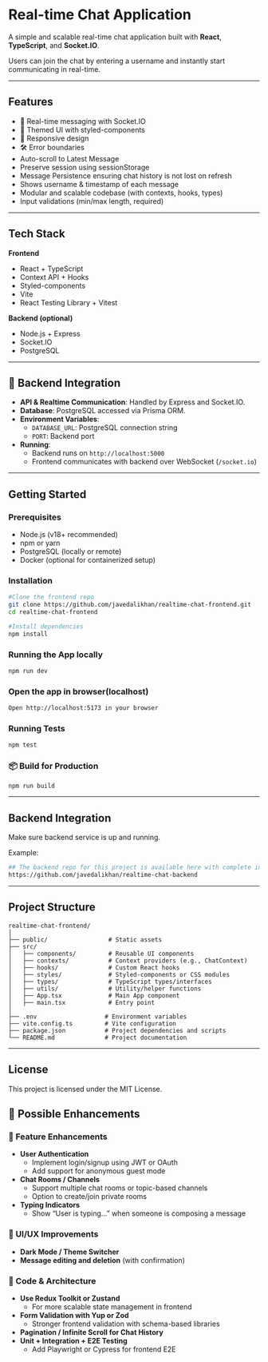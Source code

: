 # Real-time Chat Application

A simple and scalable real-time chat application built with **React**, **TypeScript**, and **Socket.IO**.

Users can join the chat by entering a username and instantly start communicating in real-time.

---

## Features

- 💬 Real-time messaging with Socket.IO  
- 🎨 Themed UI with styled-components 
- 📱 Responsive design  
- 🛠️ Error boundaries
- Auto-scroll to Latest Message
- Preserve session using sessionStorage
- Message Persistence ensuring chat history is not lost on refresh
- Shows username & timestamp of each message
- Modular and scalable codebase (with contexts, hooks, types)
- Input validations (min/max length, required)


---

## Tech Stack

**Frontend**  
- React + TypeScript  
- Context API + Hooks  
- Styled-components  
- Vite 
- React Testing Library + Vitest  

**Backend (optional)**  
- Node.js + Express  
- Socket.IO  
- PostgreSQL

---

## 🔌 Backend Integration

- **API & Realtime Communication**: Handled by Express and Socket.IO.
- **Database**: PostgreSQL accessed via Prisma ORM.
- **Environment Variables**:
  - `DATABASE_URL`: PostgreSQL connection string
  - `PORT`: Backend port
- **Running**:
  - Backend runs on `http://localhost:5000`
  - Frontend communicates with backend over WebSocket (`/socket.io`)

---

## Getting Started

### Prerequisites

- Node.js (v18+ recommended)
- npm or yarn
- PostgreSQL (locally or remote)
- Docker (optional for containerized setup)

### Installation

```bash
#Clone the frontend repo
git clone https://github.com/javedalikhan/realtime-chat-frontend.git
cd realtime-chat-frontend

#Install dependencies
npm install
```

### Running the App locally

```bash
npm run dev
```

### Open the app in browser(localhost)

```bash
Open http://localhost:5173 in your browser
```

### Running Tests

```bash
npm test
```


### 📦 Build for Production

```bash
npm run build
```

---

## Backend Integration

Make sure backend service is up and running.

Example:

```bash
## The backend repo for this project is available here with complete instructions:
https://github.com/javedalikhan/realtime-chat-backend
```

---

## Project Structure

```
realtime-chat-frontend/
│
├── public/                 # Static assets
├── src/
│   ├── components/         # Reusable UI components
│   ├── contexts/           # Context providers (e.g., ChatContext)
│   ├── hooks/              # Custom React hooks
│   ├── styles/             # Styled-components or CSS modules
│   ├── types/              # TypeScript types/interfaces
│   ├── utils/              # Utility/helper functions
│   ├── App.tsx             # Main App component
│   ├── main.tsx            # Entry point
│
├── .env                   # Environment variables
├── vite.config.ts         # Vite configuration
├── package.json           # Project dependencies and scripts
└── README.md              # Project documentation
```

---


## License

This project is licensed under the MIT License.

## 🚀 Possible Enhancements

### 🌟 Feature Enhancements
- **User Authentication**
  - Implement login/signup using JWT or OAuth
  - Add support for anonymous guest mode
- **Chat Rooms / Channels**
  - Support multiple chat rooms or topic-based channels
  - Option to create/join private rooms
- **Typing Indicators**
  - Show “User is typing…” when someone is composing a message

### 🎨 UI/UX Improvements
- **Dark Mode / Theme Switcher**
- **Message editing and deletion** (with confirmation)

### 🔧 Code & Architecture
- **Use Redux Toolkit or Zustand**
  - For more scalable state management in frontend
- **Form Validation with Yup or Zod**
  - Stronger frontend validation with schema-based libraries
- **Pagination / Infinite Scroll for Chat History**
- **Unit + Integration + E2E Testing**
  - Add Playwright or Cypress for frontend E2E
